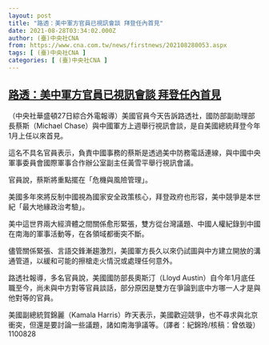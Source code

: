 ```yaml
---
layout: post
title: "路透：美中軍方官員已視訊會談 拜登任內首見"
date: 2021-08-28T03:34:02.000Z
author: (臺)中央社CNA
from: https://www.cna.com.tw/news/firstnews/202108280053.aspx
tags: [ (臺)中央社CNA ]
categories: [ (臺)中央社CNA ]
---
```

<!--1630121642000-->
[路透：美中軍方官員已視訊會談 拜登任內首見](https://www.cna.com.tw/news/firstnews/202108280053.aspx)
------

<div>
<div></div><div class="paragraph"><p>（中央社華盛頓27日綜合外電報導）美國官員今天告訴路透社，國防部副助理部長蔡斯（Michael Chase）與中國軍方上週舉行視訊會談，是自美國總統拜登今年1月上任以來首見。</p><p>這名不具名官員表示，負責中國事務的蔡斯是透過美中防務電話連線，與中國中央軍事委員會國際軍事合作辦公室副主任黃雪平舉行視訊會議。</p><p>官員說，蔡斯將重點擺在「危機與風險管理」。</p><p>美國多年來將反制中國視為國家安全政策核心，拜登政府也形容，美中競爭是本世紀「最大地緣政治考驗」。</p><p>美中這世界兩大經濟體之間關係愈形緊張，雙方從台灣議題、中國人權紀錄到中國在南海的軍事活動等，在各領域都衝突不斷。</p><p>儘管關係緊張、言語交鋒漸趨激烈，美國軍方長久以來仍試圖與中方建立開放的溝通管道，以緩和可能的擦槍走火情況或處理任何意外。</p><p>路透社報導，多名官員說，美國國防部長奧斯汀（Lloyd Austin）自今年1月底任職至今，尚未與中方對等官員談話，部分原因是雙方在爭論到底中方哪一人才是與他對等的官員。</p><p>美國副總統賀錦麗（Kamala Harris）昨天表示，美國歡迎競爭，也不尋求與北京衝突，但還是要討論一些議題，諸如南海爭議等。（譯者：紀錦玲/核稿：曾依璇）1100828</p></div>
</div>
